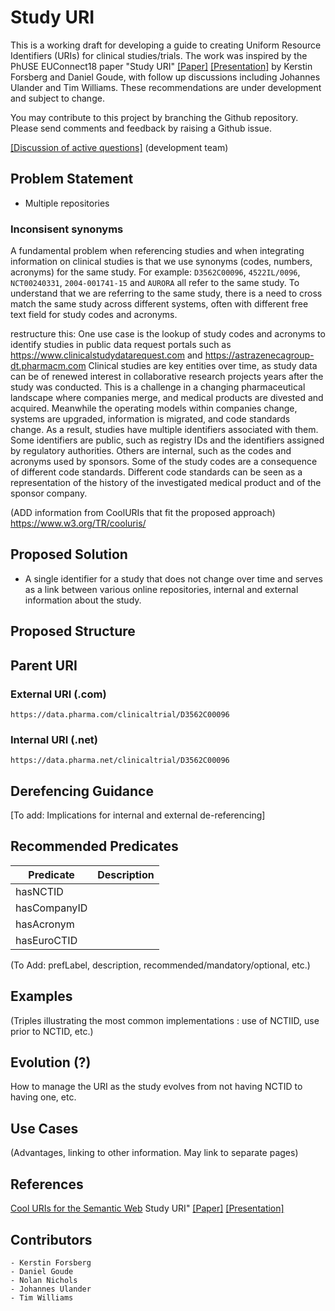 # Study URI
This is a working draft for developing a guide to creating Uniform Resource
Identifiers (URIs) for clinical studies/trials. The work was inspired by the
PhUSE EUConnect18 paper "Study URI" [[Paper]](http://www.phusewiki.org/docs/Frankfut%20Connect%202018/TT/Papers/TT10-tt09-study-uri-19746.pdf) [[Presentation]](http://www.phusewiki.org/docs/Frankfut%20Connect%202018/TT/Presentations/TT10-tt09-study-uri-pub-19747.pdf) by Kerstin Forsberg
and Daniel Goude, with follow up discussions including Johannes Ulander and
Tim Williams. These recommendations are under development and subject to change.

You may contribute to this project by  branching the Github repository. Please
send comments and feedback by raising a Github issue.

[[Discussion of active questions]](StudyURI-questions.md)  (development team)


## Problem Statement
* Multiple repositories

### Inconsisent synonyms
A fundamental problem when referencing studies and when integrating information
on clinical studies is that we use synonyms (codes, numbers, acronyms) for the
same study. For example: `D3562C00096`, `4522IL/0096`, `NCT00240331`, `2004-001741-15`
and `AURORA` all refer to the same study. To understand that we are referring to
the same study, there is a need to cross match the same study across different
systems, often with different free text field for study codes and acronyms.

restructure this:
One use case is the lookup of study codes and acronyms to identify studies in
public data request portals such as https://www.clinicalstudydatarequest.com
and https://astrazenecagroup-dt.pharmacm.com  Clinical studies are key entities
over time, as study data can be of renewed interest in collaborative research
projects years after the study was conducted. This is a challenge in a changing
pharmaceutical landscape where companies merge, and medical products are
divested and acquired. Meanwhile the operating models within companies change,
systems are upgraded, information is migrated, and code standards change. As a
result, studies have multiple identifiers associated with them. Some
identifiers are public, such as registry IDs and the identifiers assigned by
regulatory authorities. Others are internal, such as the codes and acronyms
used by sponsors. Some of the study codes are a consequence of different code
standards. Different code standards can be seen as a representation of the
history of the investigated medical product and of the sponsor company.

(ADD information from CoolURIs that fit the proposed approach)
https://www.w3.org/TR/cooluris/

## Proposed Solution
* A single identifier for a study that does not change over time and serves as a link between
various online repositories, internal and external information about the study. 

## Proposed Structure


## Parent URI

### External URI  (.com)

`https://data.pharma.com/clinicaltrial/D3562C00096`

###  Internal URI (.net)
`https://data.pharma.net/clinicaltrial/D3562C00096`

## Derefencing Guidance
[To add: Implications for internal and external de-referencing]


## Recommended Predicates
| Predicate     | Description   |
| ------------- |:-------------:|
| hasNCTID      |  |
| hasCompanyID  |  |
| hasAcronym    |  |
| hasEuroCTID   |  | 

(To Add: prefLabel, description, recommended/mandatory/optional,  etc.)

## Examples
(Triples illustrating the most common implementations : use of NCTIID, use prior to NCTID, etc.)

## Evolution (?)
How to manage the URI as the study evolves from not having NCTID to having one, etc.

## Use Cases
(Advantages, linking to other information. May link to separate pages)

## References
[Cool URIs for the Semantic Web](https://www.w3.org/TR/cooluris/)
Study URI" [[Paper]](http://www.phusewiki.org/docs/Frankfut%20Connect%202018/TT/Papers/TT10-tt09-study-uri-19746.pdf) [[Presentation]](http://www.phusewiki.org/docs/Frankfut%20Connect%202018/TT/Presentations/TT10-tt09-study-uri-pub-19747.pdf)

## Contributors
    - Kerstin Forsberg
    - Daniel Goude
    - Nolan Nichols
    - Johannes Ulander
    - Tim Williams
